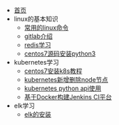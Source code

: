 * [首页](zh-cn/首页.md)
* linux的基本知识
  * [常用的linux命令](zh-cn/linuxs.md)
  * [gitlab介绍](zh-cn/gitlab介绍.md)
  * [redis学习](zh-cn/redis学习.md)
  * [centos7源码安装python3](zh-cn/centos7源码安装python3.md)
* kubernetes学习
  * [centos7安装k8s教程](zh-cn/kubernetes/centos7安装k8s教程.md)
  * [kubernetes新增删除node节点](zh-cn/kubernetes/kubernetes新增删除node节点.md)
  * [kubernetes python api使用](zh-cn/kubernetes/kubernetes-python-api使用.md)
  * [基于Docker构建Jenkins CI平台](zh-cn/kubernetes/基于Docker构建JenkinsCI平台.md)
* elk学习
  * [elk的安装](zh-cn/elk的安装.md)
